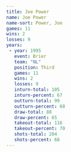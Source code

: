```yaml
---
title: Joe Power
name: Joe Power
name-sort: Power, Joe
games: 11
wins: 2
losses: 9
years:
 - year: 1995
   event: Brier
   team: "NL"
   position: Third
   games: 11
   wins: 2
   losses: 9
   inturn-total: 105
   inturn-percent: 67
   outturn-total: 99
   outturn-percent: 68
   draw-total: 88
   draw-percent: 65
   takeout-total: 116
   takeout-percent: 70
   shots-total: 204
   shots-percent: 68
---
```

